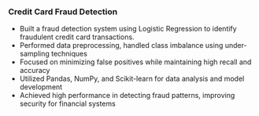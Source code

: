 ### Credit Card Fraud Detection
- Built a fraud detection system using Logistic Regression to identify fraudulent credit card transactions.
- Performed data preprocessing, handled class imbalance using under-sampling techniques
- Focused on minimizing false positives while maintaining high recall and accuracy
- Utilized Pandas, NumPy, and Scikit-learn for data analysis and model development
- Achieved high performance in detecting fraud patterns, improving security for financial systems
